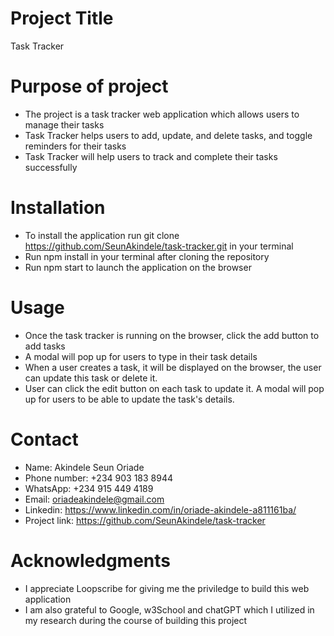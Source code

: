# Project Title
Task Tracker

# Purpose of project
- The project is a task tracker web application which allows users to manage their tasks  
- Task Tracker helps users to add, update, and delete tasks, and toggle reminders for their tasks  
- Task Tracker will help users to track and complete their tasks successfully

# Installation
- To install the application run git clone https://github.com/SeunAkindele/task-tracker.git in your terminal  
- Run npm install in your terminal after cloning the repository  
- Run npm start to launch the application on the browser

# Usage
- Once the task tracker is running on the browser, click the add button to add tasks  
- A modal will pop up for users to type in their task details  
- When a user creates a task, it will be displayed on the browser, the user can update this task or delete it. 
- User can click the edit button on each task to update it. A modal will pop up for users to be able to update the task's details.

# Contact
- Name: Akindele Seun Oriade
- Phone number: +234 903 183 8944
- WhatsApp: +234 915 449 4189
- Email: oriadeakindele@gmail.com
- Linkedin: https://www.linkedin.com/in/oriade-akindele-a811161ba/
- Project link: https://github.com/SeunAkindele/task-tracker

# Acknowledgments
- I appreciate Loopscribe for giving me the priviledge to build this web application  
- I am also grateful to Google, w3School and chatGPT which I utilized in my research during the course of building this project